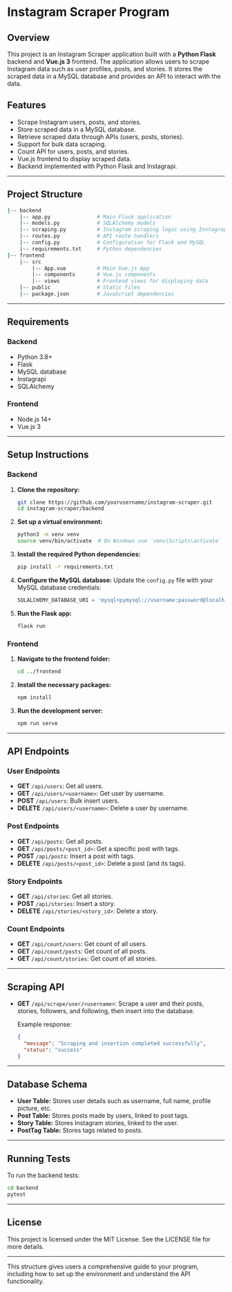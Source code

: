 
# Instagram Scraper Program

## Overview

This project is an Instagram Scraper application built with a **Python Flask** backend and **Vue.js 3** frontend. The application allows users to scrape Instagram data such as user profiles, posts, and stories. It stores the scraped data in a MySQL database and provides an API to interact with the data.

## Features

- Scrape Instagram users, posts, and stories.
- Store scraped data in a MySQL database.
- Retrieve scraped data through APIs (users, posts, stories).
- Support for bulk data scraping.
- Count API for users, posts, and stories.
- Vue.js frontend to display scraped data.
- Backend implemented with Python Flask and Instagrapi.

---

## Project Structure

```bash
|-- backend
    |-- app.py               # Main Flask application
    |-- models.py            # SQLAlchemy models
    |-- scraping.py          # Instagram scraping logic using Instagrapi
    |-- routes.py            # API route handlers
    |-- config.py            # Configuration for Flask and MySQL
    |-- requirements.txt     # Python dependencies
|-- frontend
    |-- src
        |-- App.vue          # Main Vue.js App
        |-- components       # Vue.js components
        |-- views            # Frontend views for displaying data
    |-- public               # Static files
    |-- package.json         # JavaScript dependencies
```

---

## Requirements

### Backend

- Python 3.8+
- Flask
- MySQL database
- Instagrapi
- SQLAlchemy

### Frontend

- Node.js 14+
- Vue.js 3

---

## Setup Instructions

### Backend

1. **Clone the repository:**

   ```bash
   git clone https://github.com/yourusername/instagram-scraper.git
   cd instagram-scraper/backend
   ```
2. **Set up a virtual environment:**

   ```bash
   python3 -m venv venv
   source venv/bin/activate  # On Windows use `venv\Scripts\activate`
   ```
3. **Install the required Python dependencies:**

   ```bash
   pip install -r requirements.txt
   ```
4. **Configure the MySQL database:**
   Update the `config.py` file with your MySQL database credentials:

   ```python
   SQLALCHEMY_DATABASE_URI = 'mysql+pymysql://username:password@localhost/instagram_scraper'
   ```
5. **Run the Flask app:**

   ```bash
   flask run
   ```

### Frontend

1. **Navigate to the frontend folder:**

   ```bash
   cd ../frontend
   ```
2. **Install the necessary packages:**

   ```bash
   npm install
   ```
3. **Run the development server:**

   ```bash
   npm run serve
   ```

---

## API Endpoints

### User Endpoints

- **GET** `/api/users`: Get all users.
- **GET** `/api/users/<username>`: Get user by username.
- **POST** `/api/users`: Bulk insert users.
- **DELETE** `/api/users/<username>`: Delete a user by username.

### Post Endpoints

- **GET** `/api/posts`: Get all posts.
- **GET** `/api/posts/<post_id>`: Get a specific post with tags.
- **POST** `/api/posts`: Insert a post with tags.
- **DELETE** `/api/posts/<post_id>`: Delete a post (and its tags).

### Story Endpoints

- **GET** `/api/stories`: Get all stories.
- **POST** `/api/stories`: Insert a story.
- **DELETE** `/api/stories/<story_id>`: Delete a story.

### Count Endpoints

- **GET** `/api/count/users`: Get count of all users.
- **GET** `/api/count/posts`: Get count of all posts.
- **GET** `/api/count/stories`: Get count of all stories.

---

## Scraping API

- **GET** `/api/scrape/user/<username>`: Scrape a user and their posts, stories, followers, and following, then insert into the database.

  Example response:

  ```json
  {
    "message": "Scraping and insertion completed successfully",
    "status": "success"
  }
  ```

---

## Database Schema

- **User Table:** Stores user details such as username, full name, profile picture, etc.
- **Post Table:** Stores posts made by users, linked to post tags.
- **Story Table:** Stores Instagram stories, linked to the user.
- **PostTag Table:** Stores tags related to posts.

---

## Running Tests

To run the backend tests:

```bash
cd backend
pytest
```

---

## License

This project is licensed under the MIT License. See the LICENSE file for more details.

---

This structure gives users a comprehensive guide to your program, including how to set up the environment and understand the API functionality.
